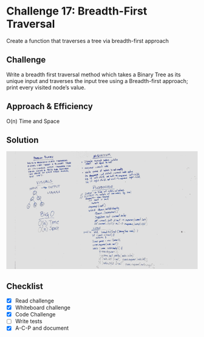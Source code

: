# Challenge 17: Breadth-First Traversal
Create a function that traverses a tree via breadth-first approach

## Challenge
Write a breadth first traversal method which takes a Binary Tree as its unique input and traverses the input tree using a Breadth-first approach; print every visited node’s value.

## Approach & Efficiency
O(n) Time and Space

## Solution
![Code Challenge 17](../assets/401-cc17-wb.JPG)

## Checklist

  - [x] Read challenge
  - [x] Whiteboard challenge
  - [x] Code Challenge
  - [ ] Write tests
  - [x] A-C-P and document